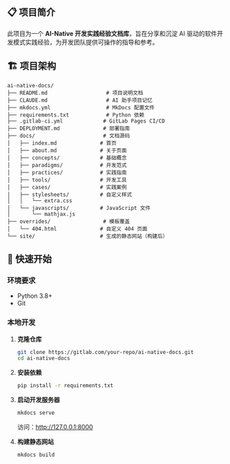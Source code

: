 ## 📋 项目简介

此项目为一个 **AI-Native 开发实践经验文档库**，旨在分享和沉淀 AI 驱动的软件开发模式实践经验，为开发团队提供可操作的指导和参考。

## 🏗️ 项目架构

```
ai-native-docs/
├── README.md                   # 项目说明文档
├── CLAUDE.md                   # AI 助手项目记忆
├── mkdocs.yml                  # MkDocs 配置文件
├── requirements.txt            # Python 依赖
├── .gitlab-ci.yml             # GitLab Pages CI/CD
├── DEPLOYMENT.md              # 部署指南
├── docs/                      # 文档源码
│   ├── index.md              # 首页
│   ├── about.md              # 关于页面
│   ├── concepts/             # 基础概念
│   ├── paradigms/            # 开发范式
│   ├── practices/            # 实践指南
│   ├── tools/                # 开发工具
│   ├── cases/                # 实践案例
│   ├── stylesheets/          # 自定义样式
│   │   └── extra.css
│   └── javascripts/          # JavaScript 文件
│       └── mathjax.js
├── overrides/                 # 模板覆盖
│   └── 404.html              # 自定义 404 页面
└── site/                     # 生成的静态网站（构建后）
```

## 🚀 快速开始

### 环境要求

- Python 3.8+
- Git

### 本地开发

1. **克隆仓库**
   ```bash
   git clone https://gitlab.com/your-repo/ai-native-docs.git
   cd ai-native-docs
   ```

2. **安装依赖**
   ```bash
   pip install -r requirements.txt
   ```

3. **启动开发服务器**
   ```bash
   mkdocs serve
   ```
   访问：http://127.0.0.1:8000

4. **构建静态网站**
   ```bash
   mkdocs build
   ```